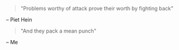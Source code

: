 >"Problems worthy of attack prove their worth by fighting back"

– Piet Hein

>"And they pack a mean punch"

– Me
